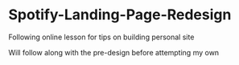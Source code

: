 # Spotify-Landing-Page-Redesign
Following online lesson for tips on building personal site

Will follow along with the pre-design before attempting my own
